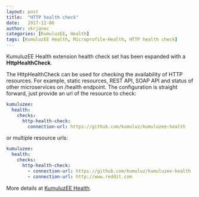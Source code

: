 ```yaml
---
layout: post
title:  "HTTP health check"
date:   2017-12-06
author: skrjanec
categories: [KumuluzEE, Health]
tags: [KumuluzEE Health, Microprofile-Health, HTTP health check]
---
```


KumuluzEE Health extension health check set has been expanded with a **HttpHealthCheck**.

<!--more-->

The HttpHealthCheck can be used for checking the availability of HTTP resources. For example, static resources, REST API, SOAP API and status of other microservices on /health endpoint. The configuration is straight forward, just provide an url of the resource to check:

```yaml
kumuluzee:
  health:
    checks:
      http-health-check:
        connection-url: https://github.com/kumuluz/kumuluzee-health
```

or multiple resource urls:

```yaml
kumuluzee:
  health:
    checks:
      http-health-check:
        - connection-url: https://github.com/kumuluz/kumuluzee-health
        - connection-url: http://www.reddit.com
```

More details at [KumuluzEE Health](https://github.com/kumuluz/kumuluzee-health/blob/master/README.md).
